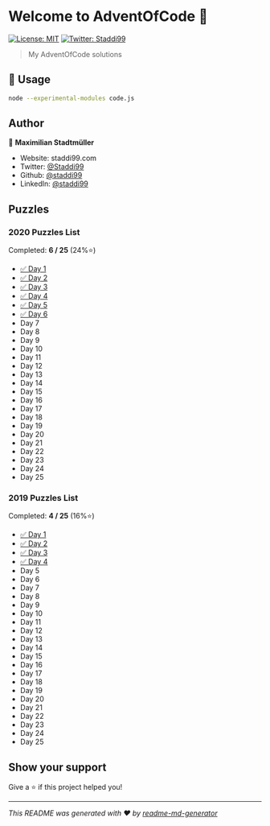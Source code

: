 # Welcome to AdventOfCode 👋
[![License: MIT](https://img.shields.io/badge/License-MIT-yellow.svg)](#)
[![Twitter: Staddi99](https://img.shields.io/twitter/follow/Staddi99.svg?style=social)](https://twitter.com/Staddi99)

> My AdventOfCode solutions

## 🚀 Usage

```sh
node --experimental-modules code.js
```

## Author

👤 **Maximilian Stadtmüller**

* Website: staddi99.com
* Twitter: [@Staddi99](https://twitter.com/Staddi99)
* Github: [@staddi99](https://github.com/staddi99)
* LinkedIn: [@staddi99](https://linkedin.com/in/staddi99)

## Puzzles

### 2020 Puzzles List

Completed: **6 / 25** (24%⭐️)

*  [✅ Day 1](2020/day_1/)
*  [✅ Day 2](2020/day_2/)
*  [✅ Day 3](2020/day_3/)
*  [✅ Day 4](2020/day_4/)
*  [✅ Day 5](2020/day_5/)
*  [✅ Day 6](2020/day_6/)
*  Day 7
*  Day 8
*  Day 9
*  Day 10
*  Day 11
*  Day 12
*  Day 13
*  Day 14
*  Day 15
*  Day 16
*  Day 17
*  Day 18
*  Day 19
*  Day 20
*  Day 21
*  Day 22
*  Day 23
*  Day 24
*  Day 25

### 2019 Puzzles List

Completed: **4 / 25** (16%⭐️)

*  [✅ Day 1](2019/day_1/)
*  [✅ Day 2](2019/day_2/)
*  [✅ Day 3](2019/day_3/)
*  [✅ Day 4](2019/day_4/)
*  Day 5
*  Day 6
*  Day 7
*  Day 8
*  Day 9
*  Day 10
*  Day 11
*  Day 12
*  Day 13
*  Day 14
*  Day 15
*  Day 16
*  Day 17
*  Day 18
*  Day 19
*  Day 20
*  Day 21
*  Day 22
*  Day 23
*  Day 24
*  Day 25

## Show your support

Give a ⭐️ if this project helped you!


***
_This README was generated with ❤️ by [readme-md-generator](https://github.com/kefranabg/readme-md-generator)_